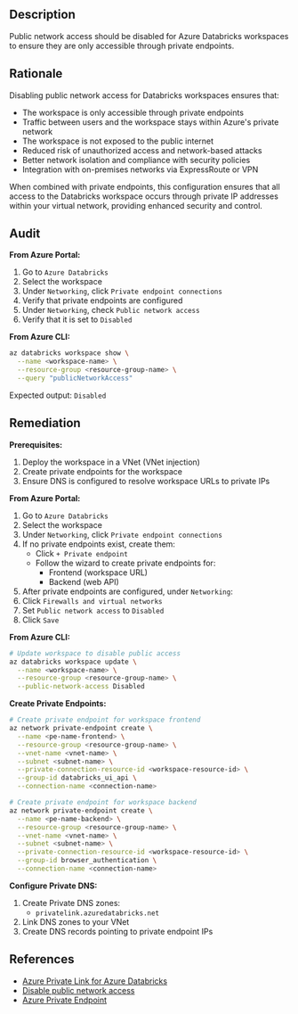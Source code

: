 ## Description

Public network access should be disabled for Azure Databricks workspaces to ensure they are only accessible through private endpoints.

## Rationale

Disabling public network access for Databricks workspaces ensures that:
- The workspace is only accessible through private endpoints
- Traffic between users and the workspace stays within Azure's private network
- The workspace is not exposed to the public internet
- Reduced risk of unauthorized access and network-based attacks
- Better network isolation and compliance with security policies
- Integration with on-premises networks via ExpressRoute or VPN

When combined with private endpoints, this configuration ensures that all access to the Databricks workspace occurs through private IP addresses within your virtual network, providing enhanced security and control.

## Audit

**From Azure Portal:**

1. Go to `Azure Databricks`
2. Select the workspace
3. Under `Networking`, click `Private endpoint connections`
4. Verify that private endpoints are configured
5. Under `Networking`, check `Public network access`
6. Verify that it is set to `Disabled`

**From Azure CLI:**

```bash
az databricks workspace show \
  --name <workspace-name> \
  --resource-group <resource-group-name> \
  --query "publicNetworkAccess"
```

Expected output: `Disabled`

## Remediation

**Prerequisites:**

1. Deploy the workspace in a VNet (VNet injection)
2. Create private endpoints for the workspace
3. Ensure DNS is configured to resolve workspace URLs to private IPs

**From Azure Portal:**

1. Go to `Azure Databricks`
2. Select the workspace
3. Under `Networking`, click `Private endpoint connections`
4. If no private endpoints exist, create them:
   - Click `+ Private endpoint`
   - Follow the wizard to create private endpoints for:
     - Frontend (workspace URL)
     - Backend (web API)
5. After private endpoints are configured, under `Networking`:
6. Click `Firewalls and virtual networks`
7. Set `Public network access` to `Disabled`
8. Click `Save`

**From Azure CLI:**

```bash
# Update workspace to disable public access
az databricks workspace update \
  --name <workspace-name> \
  --resource-group <resource-group-name> \
  --public-network-access Disabled
```

**Create Private Endpoints:**

```bash
# Create private endpoint for workspace frontend
az network private-endpoint create \
  --name <pe-name-frontend> \
  --resource-group <resource-group-name> \
  --vnet-name <vnet-name> \
  --subnet <subnet-name> \
  --private-connection-resource-id <workspace-resource-id> \
  --group-id databricks_ui_api \
  --connection-name <connection-name>

# Create private endpoint for workspace backend
az network private-endpoint create \
  --name <pe-name-backend> \
  --resource-group <resource-group-name> \
  --vnet-name <vnet-name> \
  --subnet <subnet-name> \
  --private-connection-resource-id <workspace-resource-id> \
  --group-id browser_authentication \
  --connection-name <connection-name>
```

**Configure Private DNS:**

1. Create Private DNS zones:
   - `privatelink.azuredatabricks.net`
2. Link DNS zones to your VNet
3. Create DNS records pointing to private endpoint IPs

## References

- [Azure Private Link for Azure Databricks](https://docs.microsoft.com/en-us/azure/databricks/administration-guide/cloud-configurations/azure/private-link)
- [Disable public network access](https://docs.microsoft.com/en-us/azure/databricks/security/network/public-access)
- [Azure Private Endpoint](https://docs.microsoft.com/en-us/azure/private-link/private-endpoint-overview)

